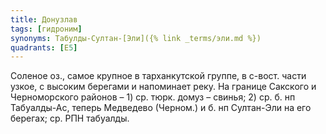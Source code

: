 ```yaml
---
title: Донузлав
tags: [гидроним]
synonyms: Табулды-Султан-[Эли]({% link _terms/эли.md %})
quadrants: [Е5]
---
```


Соленое оз., самое крупное в тарханкутской группе, в с-вост. части узкое, с
высоким берегами и напоминает реку. На границе Сакского и Черноморского районов
– 1) ср. тюрк. домуз – свинья; 2) ср. б. нп Табуалды-Ас, теперь Медведево
(Черном.) и б. нп Султан-Эли на его берегах; ср. РПН табуалды.
